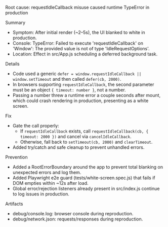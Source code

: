 Root cause: requestIdleCallback misuse caused runtime TypeError in production

Summary
- Symptom: After initial render (~2–5s), the UI blanked to white in production.
- Console: TypeError: Failed to execute 'requestIdleCallback' on 'Window': The provided value is not of type 'IdleRequestOptions'.
- Location: Effect in src/App.js scheduling a deferred background task.

Details
- Code used a generic `defer = window.requestIdleCallback || window.setTimeout` and then called `defer(cb, 2000)`.
- In browsers supporting `requestIdleCallback`, the second parameter must be an object `{ timeout: number }`, not a number.
- Passing a number threw a runtime error a couple seconds after mount, which could crash rendering in production, presenting as a white screen.

Fix
- Gate the call properly:
  - If `requestIdleCallback` exists, call `requestIdleCallback(cb, { timeout: 2000 })` and cancel via `cancelIdleCallback`.
  - Otherwise, fall back to `setTimeout(cb, 2000)` and `clearTimeout`.
- Added try/catch and safe cleanup to prevent unhandled errors.

Prevention
- Added a RootErrorBoundary around the app to prevent total blanking on unexpected errors and log them.
- Added Playwright e2e guard (tests/white-screen.spec.js) that fails if DOM empties within ~12s after load.
- Global error/rejection listeners already present in src/index.js continue to log issues in production.

Artifacts
- debug/console.log: browser console during reproduction.
- debug/network.json: requests/responses during reproduction.

